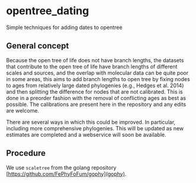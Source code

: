 # opentree_dating
Simple techniques for adding dates to opentree

## General concept
Because the open tree of life does not have branch lengths, the datasets that contribute to the open tree of life have branch lengths of different scales and sources, and the overlap with molecular data can be quite poor in some areas, this aims to add branch lengths to open tree by fixing nodes to ages from relatively large dated phylogenies (e.g., Hedges et al. 2014) and then splitting the difference for nodes that are not calibrated. This is done in a preorder fashion with the removal of conflicting ages as best as possible. The calibrations are present here in the repository and any edits are welcome. 

There are several ways in which this could be improved. In particular, including more comprehensive phylogenies. This will be updated as new estimates are completed and a webservice will soon be available. 

## Procedure
We use `scaletree` from the golang repository [https://github.com/FePhyFoFum/gophy](gophy).